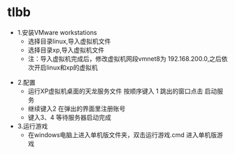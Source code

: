 # tlbb
* 1.安装VMware workstations  
  - 选择目录linux,导入虚拟机文件
  - 选择目录xp,导入虚拟机文件
  - 注：导入虚拟机完成后，修改虚拟机网段vmnet8为 192.168.200.0,之后依次开启linux和xp的虚拟机
+ 2.配置
  - 运行XP虚拟机桌面的天龙服务文件 按顺序键入 1 跳出的窗口点击 启动服务
  - 继续键入2 在弹出的界面里注册账号
  - 键入3、4 等待服务器启动完成
+ 3.运行游戏
  - 在windows电脑上进入单机版文件夹，双击运行游戏.cmd 进入单机版游戏
   
 
